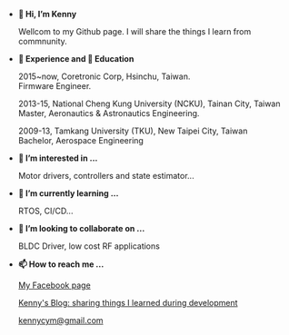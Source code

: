 - **👋 Hi, I’m Kenny**

  Wellcom to my Github page. I will share the things I learn from commnunity.

- **:office: Experience and :school: Education**

  2015~now, Coretronic Corp, Hsinchu, Taiwan.  
  Firmware Engineer.
  
  2013-15, National Cheng Kung University (NCKU), Tainan City, Taiwan  
  Master, Aeronautics & Astronautics Engineering.  
  
  2009-13, Tamkang University (TKU), New Taipei City, Taiwan  
  Bachelor, Aerospace Engineering  
  
- **👀 I’m interested in ...**

  Motor drivers, controllers and state estimator...
  
- **🌱 I’m currently learning ...**
  
  RTOS, CI/CD...
  
- **💞️ I’m looking to collaborate on ...**

  BLDC Driver, low cost RF applications
  
- **📫 How to reach me ...**

  [My Facebook page](https://www.facebook.com/cp3196x04/)

  [Kenny's Blog: sharing things I learned during development](https://labujuice.github.io/my_blog/)

  <kennycym@gmail.com>


<!---
Labujuice/Labujuice is a ✨ special ✨ repository because its `README.md` (this file) appears on your GitHub profile.
You can click the Preview link to take a look at your changes.
--->
